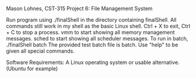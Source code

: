 Mason Lohnes, CST-315
Project 6: File Management System

Run program using ./finalShell in the directory containing finalShell.
All commands still work in my shell as the basic Linux shell.
Ctrl + X to exit, Ctrl + C to stop a process.
vmm to start showing all memory management messages.
sched to start showing all scheduler messages.
To run in batch, ./finalShell batch
The provided test batch file is batch.
Use "help" to be given all special commands.

Software Requirements:
A Linux operating system or usable alternative. (Ubuntu for example)
